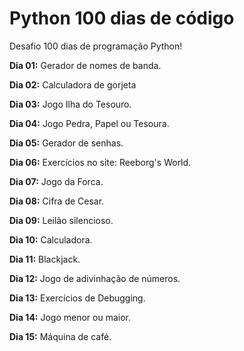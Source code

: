 # Python 100 dias de código
Desafio 100 dias de programação Python!

**Dia 01:** Gerador de nomes de banda.

**Dia 02:** Calculadora de gorjeta

**Dia 03:** Jogo Ilha do Tesouro.

**Dia 04:** Jogo Pedra, Papel ou Tesoura.

**Dia 05:** Gerador de senhas.

**Dia 06:** Exercícios no site: Reeborg's World.

**Dia 07:** Jogo da Forca.

**Dia 08:** Cifra de Cesar.

**Dia 09:** Leilão silencioso.

**Dia 10:** Calculadora. 

**Dia 11:** Blackjack.

**Dia 12:** Jogo de adivinhação de números.

**Dia 13:** Exercícios de Debugging.

**Dia 14:** Jogo menor ou maior.

**Dia 15:** Máquina de café.